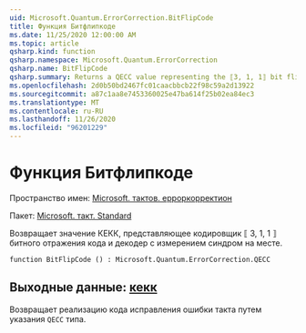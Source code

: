 ```yaml
---
uid: Microsoft.Quantum.ErrorCorrection.BitFlipCode
title: Функция Битфлипкоде
ms.date: 11/25/2020 12:00:00 AM
ms.topic: article
qsharp.kind: function
qsharp.namespace: Microsoft.Quantum.ErrorCorrection
qsharp.name: BitFlipCode
qsharp.summary: Returns a QECC value representing the ⟦3, 1, 1⟧ bit flip code encoder and decoder with in-place syndrome measurement.
ms.openlocfilehash: 2d0b50bd2467fc01caacbbcb22f98c59a2d13922
ms.sourcegitcommit: a87c1aa8e7453360025e47ba614f25b02ea84ec3
ms.translationtype: MT
ms.contentlocale: ru-RU
ms.lasthandoff: 11/26/2020
ms.locfileid: "96201229"
---
```

# <a name="bitflipcode-function"></a>Функция Битфлипкоде

Пространство имен: [Microsoft. тактов. ерроркорректион](xref:Microsoft.Quantum.ErrorCorrection)

Пакет: [Microsoft. такт. Standard](https://nuget.org/packages/Microsoft.Quantum.Standard)


Возвращает значение КЕКК, представляющее кодировщик ⟦ 3, 1, 1 ⟧ битного отражения кода и декодер с измерением синдром на месте.

```qsharp
function BitFlipCode () : Microsoft.Quantum.ErrorCorrection.QECC
```


## <a name="output--qecc"></a>Выходные данные: [кекк](xref:Microsoft.Quantum.ErrorCorrection.QECC)

Возвращает реализацию кода исправления ошибки такта путем указания `QECC` типа.